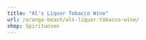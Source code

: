 ```yaml
---
title: "Al's Liquor Tobacco Wine"
url: /orange-beach/als-liquor-tobacco-wine/
shop: Spirituosen
---
```

